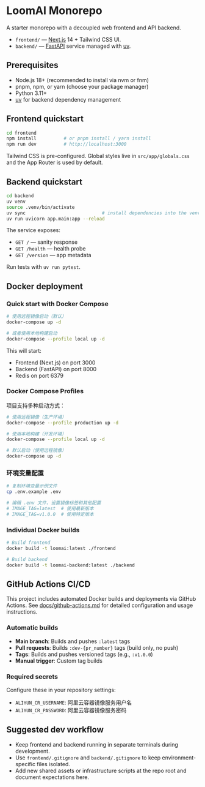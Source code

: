 # LoomAI Monorepo

A starter monorepo with a decoupled web frontend and API backend.

- `frontend/` — [Next.js](https://nextjs.org/) 14 + Tailwind CSS UI.
- `backend/` — [FastAPI](https://fastapi.tiangolo.com/) service managed with [uv](https://github.com/astral-sh/uv).

## Prerequisites

- Node.js 18+ (recommended to install via nvm or fnm)
- pnpm, npm, or yarn (choose your package manager)
- Python 3.11+
- [uv](https://github.com/astral-sh/uv) for backend dependency management

## Frontend quickstart

```bash
cd frontend
npm install          # or pnpm install / yarn install
npm run dev          # http://localhost:3000
```

Tailwind CSS is pre-configured. Global styles live in `src/app/globals.css` and the App Router is used by default.

## Backend quickstart

```bash
cd backend
uv venv
source .venv/bin/activate
uv sync                            # install dependencies into the venv
uv run uvicorn app.main:app --reload
```

The service exposes:

- `GET /` — sanity response
- `GET /health` — health probe
- `GET /version` — app metadata

Run tests with `uv run pytest`.

## Docker deployment

### Quick start with Docker Compose

```bash
# 使用远程镜像启动（默认）
docker-compose up -d

# 或者使用本地构建启动
docker-compose --profile local up -d
```

This will start:
- Frontend (Next.js) on port 3000
- Backend (FastAPI) on port 8000
- Redis on port 6379

### Docker Compose Profiles

项目支持多种启动方式：

```bash
# 使用远程镜像（生产环境）
docker-compose --profile production up -d

# 使用本地构建（开发环境）
docker-compose --profile local up -d

# 默认启动（使用远程镜像）
docker-compose up -d
```

### 环境变量配置

```bash
# 复制环境变量示例文件
cp .env.example .env

# 编辑 .env 文件，设置镜像标签和其他配置
# IMAGE_TAG=latest  # 使用最新版本
# IMAGE_TAG=v1.0.0  # 使用特定版本
```

### Individual Docker builds

```bash
# Build frontend
docker build -t loomai:latest ./frontend

# Build backend
docker build -t loomai-backend:latest ./backend
```

## GitHub Actions CI/CD

This project includes automated Docker builds and deployments via GitHub Actions. See [docs/github-actions.md](docs/github-actions.md) for detailed configuration and usage instructions.

### Automatic builds

- **Main branch**: Builds and pushes `:latest` tags
- **Pull requests**: Builds `:dev-{pr_number}` tags (build only, no push)
- **Tags**: Builds and pushes versioned tags (e.g., `:v1.0.0`)
- **Manual trigger**: Custom tag builds

### Required secrets

Configure these in your repository settings:
- `ALIYUN_CR_USERNAME`: 阿里云容器镜像服务用户名
- `ALIYUN_CR_PASSWORD`: 阿里云容器镜像服务密码

## Suggested dev workflow

- Keep frontend and backend running in separate terminals during development.
- Use `frontend/.gitignore` and `backend/.gitignore` to keep environment-specific files isolated.
- Add new shared assets or infrastructure scripts at the repo root and document expectations here.
